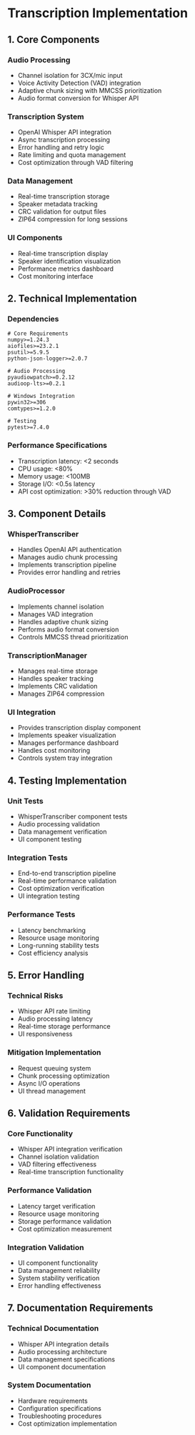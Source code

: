 # Transcription Implementation

## 1. Core Components

### Audio Processing
- Channel isolation for 3CX/mic input
- Voice Activity Detection (VAD) integration
- Adaptive chunk sizing with MMCSS prioritization
- Audio format conversion for Whisper API

### Transcription System
- OpenAI Whisper API integration
- Async transcription processing
- Error handling and retry logic
- Rate limiting and quota management
- Cost optimization through VAD filtering

### Data Management
- Real-time transcription storage
- Speaker metadata tracking
- CRC validation for output files
- ZIP64 compression for long sessions

### UI Components
- Real-time transcription display
- Speaker identification visualization
- Performance metrics dashboard
- Cost monitoring interface

## 2. Technical Implementation

### Dependencies
```
# Core Requirements
numpy>=1.24.3
aiofiles>=23.2.1
psutil>=5.9.5
python-json-logger>=2.0.7

# Audio Processing
pyaudiowpatch>=0.2.12
audioop-lts>=0.2.1

# Windows Integration
pywin32>=306
comtypes>=1.2.0

# Testing
pytest>=7.4.0
```

### Performance Specifications
- Transcription latency: <2 seconds
- CPU usage: <80%
- Memory usage: <100MB
- Storage I/O: <0.5s latency
- API cost optimization: >30% reduction through VAD

## 3. Component Details

### WhisperTranscriber
- Handles OpenAI API authentication
- Manages audio chunk processing
- Implements transcription pipeline
- Provides error handling and retries

### AudioProcessor
- Implements channel isolation
- Manages VAD integration
- Handles adaptive chunk sizing
- Performs audio format conversion
- Controls MMCSS thread prioritization

### TranscriptionManager
- Manages real-time storage
- Handles speaker tracking
- Implements CRC validation
- Manages ZIP64 compression

### UI Integration
- Provides transcription display component
- Implements speaker visualization
- Manages performance dashboard
- Handles cost monitoring
- Controls system tray integration

## 4. Testing Implementation

### Unit Tests
- WhisperTranscriber component tests
- Audio processing validation
- Data management verification
- UI component testing

### Integration Tests
- End-to-end transcription pipeline
- Real-time performance validation
- Cost optimization verification
- UI integration testing

### Performance Tests
- Latency benchmarking
- Resource usage monitoring
- Long-running stability tests
- Cost efficiency analysis

## 5. Error Handling

### Technical Risks
- Whisper API rate limiting
- Audio processing latency
- Real-time storage performance
- UI responsiveness

### Mitigation Implementation
- Request queuing system
- Chunk processing optimization
- Async I/O operations
- UI thread management

## 6. Validation Requirements

### Core Functionality
- Whisper API integration verification
- Channel isolation validation
- VAD filtering effectiveness
- Real-time transcription functionality

### Performance Validation
- Latency target verification
- Resource usage monitoring
- Storage performance validation
- Cost optimization measurement

### Integration Validation
- UI component functionality
- Data management reliability
- System stability verification
- Error handling effectiveness

## 7. Documentation Requirements

### Technical Documentation
- Whisper API integration details
- Audio processing architecture
- Data management specifications
- UI component documentation

### System Documentation
- Hardware requirements
- Configuration specifications
- Troubleshooting procedures
- Cost optimization implementation
